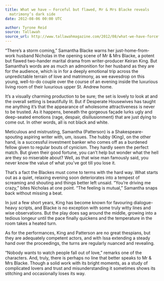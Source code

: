 ```yaml
---
title: What we have — Forceful but flawed, Mr & Mrs Blacke reveals
  matrimony’s dark side
date: 2012-08-06 00:00 UTC

author: Tyrone Reid
source: Tallawah
source_url: http://www.tallawahmagazine.com/2012/08/what-we-have-forceful-but-flawed-blacke.html
---
```


“There’s a storm coming,” Samantha Blacke warns her just-home-from-work
husband Nicholas in the opening scene of Mr & Mrs Blacke, a potent but flawed
two-hander marital drama from writer-producer Keiran King. But Samantha’s
words are as much an admonition for her husband as they are for the audience,
which is in for a deeply emotional trip across the unpredictable terrain of
love and matrimony, as we eavesdrop on this young, well-to-do couple over the
course of an evening inside the luxurious living room of their luxurious upper
St. Andrew home.

It’s a visually charming production to be sure; the set is lovely to look at
and the overall setting is beautifully lit. But if Desperate Housewives has
taught me anything it’s that the appearance of wholesome attractiveness is
never to be trusted. As it happens, beneath the gorgeous façade lurks ugly
and deep-seated emotions (rage, despair, disillusionment) that are just dying
to come out. In other words, all is not black and white.

Meticulous and mistrusting, Samantha (Patterson) is a Shakespeare-spouting
aspiring writer with, um, issues. The hubby (King), on the other hand, is a
successful investment banker who comes off as a burdened fellow given to
regular bouts of cynicism. They hardly seem the perfect match. But given their
good fortune, you can’t help but wonder what the hell are they so miserable
about? Well, as that wise man famously said, you never know the value of what
you’ve got till you lose it.

That’s a fact the Blackes must come to terms with the hard way. What starts
out as a quiet, relaxing evening soon deteriorates into a tempest of screaming
and shouting and things better left unsaid. “You’re driving me crazy,” bites
Nicholas at one point. “The feeling is mutual,” Samantha snaps back without
missing a beat.

In just a few short years, King has become known for favouring dialogue-heavy
scripts, and Blacke is no exception with some truly witty lines and wise
observations. But the play does sag around the middle, growing into a tedious
longeur until the pace finally quickens and the temperature in the room takes
a heated turn.

As for the performances, King and Patterson are no great thespians, but they
are adequately competent actors, and with Issa extending a steady hand over
the proceedings, the turns are regularly nuanced and revealing.

“Nobody wants to watch people fall out of love,” remarks one of the characters.
And, truly, there is perhaps no line that better speaks to Mr & Mrs Blacke.
Though a solid work with its bright moments, as a study of complicated lovers
and trust and misunderstanding it sometimes shows its stitching and
occasionally loses its way.
